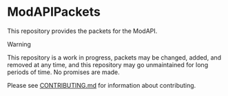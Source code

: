 # ModAPIPackets

This repository provides the packets for the ModAPI.


> [!WARNING]  
> This repository is a work in progress, packets may be changed, added, and removed at any time, and this repository may go unmaintained for long periods of time. No promises are made.

Please see [CONTRIBUTING.md](CONTRIBUTING.md) for information about contributing.

